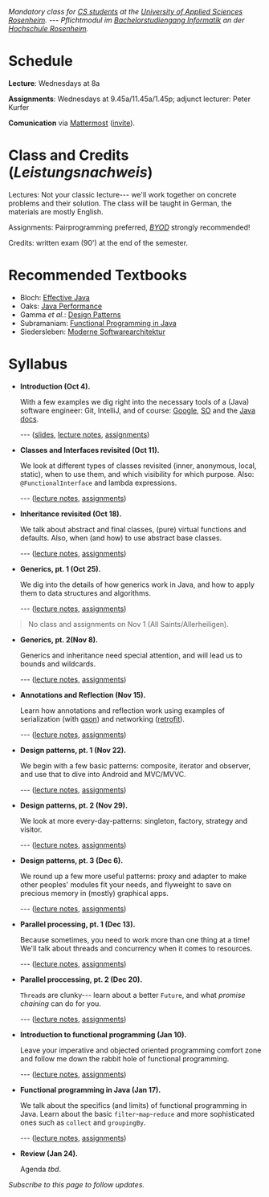_Mandatory class for [CS students](https://www.fh-rosenheim.de/technik/informatik-mathematik/informatik-bachelor/) at the [University of Applied Sciences Rosenheim](https://www.fh-rosenheim.de). --- Pflichtmodul im [Bachelorstudiengang Informatik](https://www.fh-rosenheim.de/technik/informatik-mathematik/informatik-bachelor/) an der [Hochschule Rosenheim](https://www.fh-rosenheim.de)._

# Schedule

**Lecture**: Wednesdays at 8a

**Assignments**: Wednesdays at 9.45a/11.45a/1.45p; adjunct lecturer: Peter Kurfer

**Comunication** via [Mattermost](https://inf-mattermost.fh-rosenheim.de/inf-prg3/channels/town-square) ([invite](https://inf-mattermost.fh-rosenheim.de/signup_user_complete/?id=c8n9474tq3dm8mjn7cse1xsesa)).


# Class and Credits (_Leistungsnachweis_)
Lectures: Not your classic lecture--- we'll work together on concrete problems and their solution. The class will be taught in German, the materials are mostly English.

Assignments: Pairprogramming preferred, [_BYOD_](https://en.wikipedia.org/wiki/Bring_your_own_device) strongly recommended!

Credits: written exam (90') at the end of the semester.


# Recommended Textbooks
- Bloch: [Effective Java](https://www.amazon.de/Effective-Java-2nd-Programming-Language/dp/0321356683/)
- Oaks: [Java Performance](https://www.amazon.de/Java-Performance-The-Definitive-Guide/dp/1449358454/)
- Gamma _et al._: [Design Patterns](https://www.amazon.de/Patterns-Elements-Reusable-Object-Oriented-Software/dp/0201633612/)
- Subramaniam: [Functional Programming in Java](https://www.amazon.de/Functional-Programming-Java-Harnessing-Expressions/dp/1937785467/)
- Siedersleben: [Moderne Softwarearchitektur](https://www.amazon.de/Moderne-Software-Architektur-Umsichtig-planen-robust/dp/3898642925/)


# Syllabus
- **Introduction (Oct 4).**
	
	With a few examples we dig right into the necessary tools of a (Java) software engineer: Git, IntelliJ, and of course: [Google](https://www.google.com), [SO](https://www.stackoverflow.com) and the [Java docs](http://docs.oracle.com/javase/8/docs/).

	--- ([slides](s01-intro/), [lecture notes](ln01-intro/), [assignments](/a01-tools/))

- **Classes and Interfaces revisited (Oct 11).**
	
	We look at different types of classes revisited (inner, anonymous, local, static), when to use them, and which visibility for which purpose.
	Also: `@FunctionalInterface` and lambda expressions.

	--- ([lecture notes](ln02-classes/), [assignments](/a02-classes/))

- **Inheritance revisited (Oct 18).**
	
	We talk about abstract and final classes, (pure) virtual functions and defaults.
	Also, when (and how) to use abstract base classes.

	--- ([lecture notes](ln03-inheritance/), [assignments](/a03-inheritance/))

- **Generics, pt. 1 (Oct 25).**
	
	We dig into the details of how generics work in Java, and how to apply them to data structures and algorithms.

	--- ([lecture notes](ln04-generics1/), [assignments](/a04-generics1/))

> No class and assignments on Nov 1 (All Saints/Allerheiligen).

- **Generics, pt. 2(Nov 8).**
	
	Generics and inheritance need special attention, and will lead us to bounds and wildcards.

	--- ([lecture notes](ln05-generics2/), [assignments](/a05-generics2/))

- **Annotations and Reflection (Nov 15).**
	
	Learn how annotations and reflection work using examples of serialization (with [gson](https://github.com/google/gson)) and networking ([retrofit](https://github.com/square/retrofit)).

	--- ([lecture notes](ln06-annots/), [assignments](/a06-annots/))

- **Design patterns, pt. 1 (Nov 22).**

	We begin with a few basic patterns: composite, iterator and observer, and use that to dive into Android and MVC/MVVC.

	--- ([lecture notes](ln07-dp1/), [assignments](/a07-dp1/))

- **Design patterns, pt. 2 (Nov 29).**

	We look at more every-day-patterns: singleton, factory, strategy and visitor.

	--- ([lecture notes](ln08-dp2/), [assignments](/a08-dp2/))

- **Design patterns, pt. 3 (Dec 6).**
	
	We round up a few more useful patterns: proxy and adapter to make other peoples' modules fit your needs, and flyweight to save on precious memory in (mostly) graphical apps.

	--- ([lecture notes](ln09-dp3/), [assignments](/a09-dp3/))

- **Parallel processing, pt. 1 (Dec 13).**

	Because sometimes, you need to work more than one thing at a time!
	We'll talk about threads and concurrency when it comes to resources.

	--- ([lecture notes](ln10-threads/), [assignments](/a10-threads/))

- **Parallel proccessing, pt. 2 (Dec 20).**
	
	`Thread`s are clunky--- learn about a better `Future`, and what _promise chaining_ can do for you.

	--- ([lecture notes](ln11-futures/), [assignments](/a11-futures/))

- **Introduction to functional programming (Jan 10).**
	
	Leave your imperative and objected oriented programming comfort zone and follow me down the rabbit hole of functional programming.

	--- ([lecture notes](ln12-fp1/), [assignments](/a12-fp1/))

- **Functional programming in Java (Jan 17).**

	We talk about the specifics (and limits) of functional programming in Java.
	Learn about the basic `filter`-`map`-`reduce` and more sophisticated ones such as `collect` and `groupingBy`.

	--- ([lecture notes](ln13-fp2/), [assignments](/a13-fp2/))

- **Review (Jan 24).**

	Agenda _tbd_.


_Subscribe to this page to follow updates._
